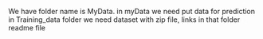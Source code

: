 We have folder name is MyData. in myData we need put data for prediction 
in Training_data folder we need dataset with zip file, links in that folder readme file 